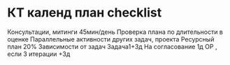 # КТ календ план checklist

Консультации, митинги 45мин/день
Проверка плана по длительности в оценке
Параллельные активности других задач, проекта
Ресурсный план 20%
Зависимости от задач Задача1+3д
На согласование 1д ОР , если 3 итерации +3д
